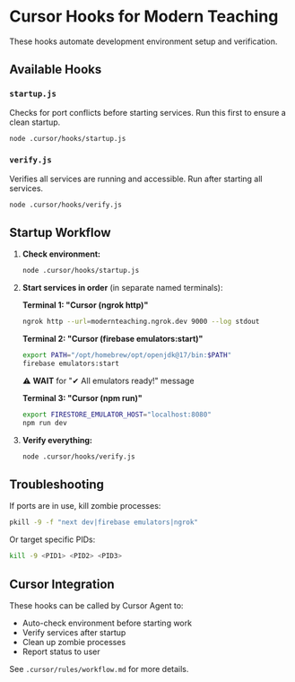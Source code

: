 # Cursor Hooks for Modern Teaching

These hooks automate development environment setup and verification.

## Available Hooks

### `startup.js`
Checks for port conflicts before starting services. Run this first to ensure a clean startup.

```bash
node .cursor/hooks/startup.js
```

### `verify.js`
Verifies all services are running and accessible. Run after starting all services.

```bash
node .cursor/hooks/verify.js
```

## Startup Workflow

1. **Check environment:**
   ```bash
   node .cursor/hooks/startup.js
   ```

2. **Start services in order** (in separate named terminals):

   **Terminal 1: "Cursor (ngrok http)"**
   ```bash
   ngrok http --url=modernteaching.ngrok.dev 9000 --log stdout
   ```

   **Terminal 2: "Cursor (firebase emulators:start)"**
   ```bash
   export PATH="/opt/homebrew/opt/openjdk@17/bin:$PATH"
   firebase emulators:start
   ```
   ⚠️ **WAIT** for "✔ All emulators ready!" message

   **Terminal 3: "Cursor (npm run)"**
   ```bash
   export FIRESTORE_EMULATOR_HOST="localhost:8080"
   npm run dev
   ```

3. **Verify everything:**
   ```bash
   node .cursor/hooks/verify.js
   ```

## Troubleshooting

If ports are in use, kill zombie processes:
```bash
pkill -9 -f "next dev|firebase emulators|ngrok"
```

Or target specific PIDs:
```bash
kill -9 <PID1> <PID2> <PID3>
```

## Cursor Integration

These hooks can be called by Cursor Agent to:
- Auto-check environment before starting work
- Verify services after startup
- Clean up zombie processes
- Report status to user

See `.cursor/rules/workflow.md` for more details.

